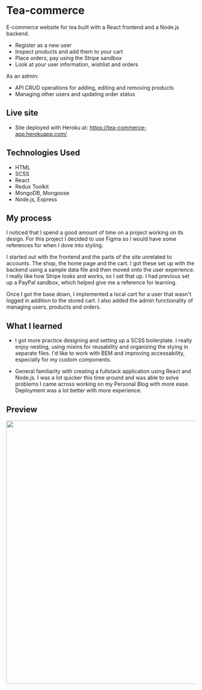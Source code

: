 # Tea-commerce

E-commerce website for tea built with a React frontend and a Node.js backend.

-   Register as a new user
-   Inspect products and add them to your cart
-   Place orders, pay using the Stripe sandbox
-   Look at your user information, wishlist and orders

As an admin:

-   API CRUD operations for adding, editing and removing products
-   Managing other users and updating order status

## Live site

-   Site deployed with Heroku at: https://tea-commerce-app.herokuapp.com/

## Technologies Used

-   HTML
-   SCSS
-   React
-   Redux Toolkit
-   MongoDB, Mongoose
-   Node.js, Express

## My process

I noticed that I spend a good amount of time on a project working on its design. For this project I decided to use Figma so I would have some references for when I dove into styling.

I started out with the frontend and the parts of the site unrelated to accounts. The shop, the home page and the cart. I got these set up with the backend using a sample data file and then moved onto the user experience. I really like how Stripe looks and works, so I set that up. I had previous set up a PayPal sandbox, which helped give me a reference for learning.

Once I got the base down, I implemented a local cart for a user that wasn't logged in addition to the stored cart. I also added the admin functionality of managing users, products and orders.

## What I learned

-   I got more practice designing and setting up a SCSS boilerplate. I really enjoy nesting, using mixins for reusability and organizing the stying in separate files. I'd like to work with BEM and improving accessability, especially for my custom components.

-   General familiarity with creating a fullstack application using React and Node.js. I was a lot quicker this time around and was able to solve problems I came across working on my Personal Blog with more ease. Deployment was a lot better with more experience.

## Preview

<img src='https://user-images.githubusercontent.com/36387179/146479091-2836740b-ccbd-40f8-90a6-708c14ad676c.PNG' width="700">

